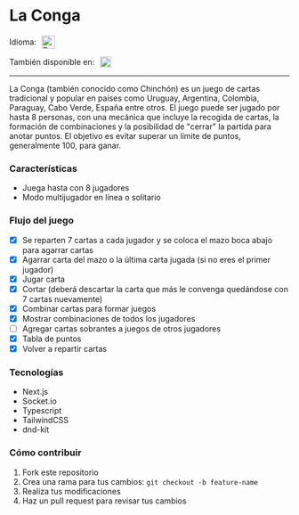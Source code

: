 <h1>La Conga</h1>

<p style="display: flex; align-items: center; gap: 10px;">Idioma: <img height="24" src="https://upload.wikimedia.org/wikipedia/commons/thumb/9/9a/Flag_of_Spain.svg/2560px-Flag_of_Spain.svg.png" alt="Bandera de España"></p>

<p style="display: flex; align-items: center; gap: 10px;">También disponible en: <a href="https://github.com/AgustinGomezDev/conga/blob/main/README.md"><img height="20" src="https://upload.wikimedia.org/wikipedia/commons/a/a5/Flag_of_the_United_Kingdom_%281-2%29.svg" alt="Bandera de Reino Unido"></a></p>

---

La Conga (también conocido como Chinchón) es un juego de cartas tradicional y popular en paises como Uruguay, Argentina, Colombia, Paraguay, Cabo Verde, España entre otros. El juego puede ser jugado por hasta 8 personas, con una mecánica que incluye la recogida de cartas, la formación de combinaciones y la posibilidad de "cerrar" la partida para anotar puntos. El objetivo es evitar superar un límite de puntos, generalmente 100, para ganar.

### Características
- Juega hasta con 8 jugadores
- Modo multijugador en línea o solitario

### Flujo del juego
- [x]  Se reparten 7 cartas a cada jugador y se coloca el mazo boca abajo para agarrar cartas
- [x]  Agarrar carta del mazo o la última carta jugada (si no eres el primer jugador)
- [x]  Jugar carta 
- [x]  Cortar (deberá descartar la carta que más le convenga quedándose con 7 cartas nuevamente)
- [x]  Combinar cartas para formar juegos
- [x]  Mostrar combinaciones de todos los jugadores
- [ ]  Agregar cartas sobrantes a juegos de otros jugadores
- [x]  Tabla de puntos
- [x]  Volver a repartir cartas

### Tecnologías 
- Next.js
- Socket.io
- Typescript
- TailwindCSS
- dnd-kit

### Cómo contribuir
1. Fork este repositorio
2. Crea una rama para tus cambios: ```git checkout -b feature-name```
3. Realiza tus modificaciones
4. Haz un pull request para revisar tus cambios